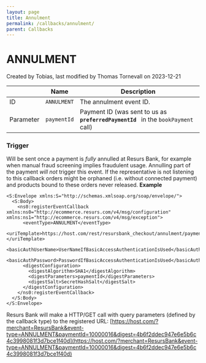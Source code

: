 ```yaml
---
layout: page
title: Annulment
permalink: /callbacks/annulment/
parent: Callbacks
---
```



# ANNULMENT 
Created by Tobias, last modified by Thomas Tornevall on 2023-12-21
  
|           | Name        | Description                                                                            |
|-----------|-------------|----------------------------------------------------------------------------------------|
| ID        | `ANNULMENT` | The annulment event ID.                                                                |
| Parameter | `paymentId` | Payment ID (was sent to us as` `**`preferredPaymentId`**` ` in the `bookPayment` call) |
  
### Trigger
Will be sent once a payment is *fully* annulled at Resurs Bank, for
example when manual fraud screening implies fraudulent usage. Annulling
part of the payment *will not* trigger this event.
If the representative is not listening to this callback orders might be
orphaned (i.e. without connected payment) and products bound to these
orders never released.
**Example**
``` syntaxhighlighter-pre
<S:Envelope xmlns:S="http://schemas.xmlsoap.org/soap/envelope/">
  <S:Body>
    <ns0:registerEventCallback xmlns:ns0="http://ecommerce.resurs.com/v4/msg/configuration" xmlns:ns1="http://ecommerce.resurs.com/v4/msg/exception">
      <eventType>ANNULMENT</eventType>
      <uriTemplate>https://host.com/rest/resursbank_checkout/annulment/paymentId/{paymentId}/digest/{digest}</uriTemplate>
      <basicAuthUserName>UserNameIfBasicAccessAuthenticationIsUsed</basicAuthUserName>
      <basicAuthPassword>PasswordIfBasicAccessAuthenticationIsUsed</basicAuthPassword>
      <digestConfiguration>
        <digestAlgorithm>SHA1</digestAlgorithm>
        <digestParameters>paymentId</digestParameters>
        <digestSalt>SecretHashSalt</digestSalt>
      </digestConfiguration>
    </ns0:registerEventCallback>
  </S:Body>
</S:Envelope> 
```
Resurs Bank will make a HTTP/GET call with query parameters (defined by
the callback type) to the registered URL:
[https://host.com/?merchant=ResursBank&event-type=ANNULMENT&paymentId=10000016&digest=4b6f2ddec947e6e5b6c4c3998081f3d7bce1f40d](https://host.com/?merchant=ResursBank&event-type=ANNULMENT&paymentId=10000016&digest=4b6f2ddec947e6e5b6c4c3998081f3d7bce1f40d)
  
